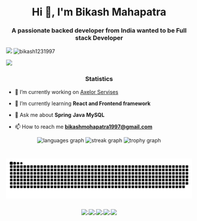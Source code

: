 <h1 align="center">Hi 👋, I'm Bikash Mahapatra</h1>
<h3 align="center">A passionate backed developer from India wanted to be Full stack Developer</h3>

<p align="left"> <a href="https://github.com/bikash1231997" target="_blank"><img src="https://img.shields.io/badge/GitHub-100000?style=for-the-badge&logo=github&logoColor=white" target="_blank"></a>  <spaer></spaer> <img src="https://komarev.com/ghpvc/?username=bikash1231997&label=Profile%20views&color=0e75b6&style=flat" alt="bikash1231997" /> </p>
<img src="https://user-images.githubusercontent.com/73097560/115834477-dbab4500-a447-11eb-908a-139a6edaec5c.gif"><h3 align="center">Statistics</h3>

<!--<p align="left"> <a href="https://github.com/ryo-ma/github-profile-trophy"><img src="https://github-profile-trophy.vercel.app/?username=bikash1231997" &theme=radical alt="bikash1231997" /></a> </p>

<p align="left"> <a href="https://twitter.com/bikashbalia" target="blank"><img src="https://img.shields.io/twitter/follow/bikashbalia?logo=twitter&style=for-the-badge" alt="bikashbalia" /></a> </p> -->
- 🔭 I’m currently working on [Axelor Servises](https://github.com/axelor/axelor-open-suite)

- 🌱 I’m currently learning **React and Frontend framework**

- 💬 Ask me about **Spring** **Java** **MySQL**

- 📫 How to reach me **bikashmohapatra1997@gmail.com**
  
<div align="center">
<!--  <img src="https://github-readme-stats.vercel.app/api?username=bikash1231997&hide_title=false&hide_rank=false&show_icons=true&include_all_commits=true&count_private=true&disable_animations=false&&theme=gruvbox_light&locale=en&hide_border=false&order=1" height="150" alt="stats graph"  /> -->
  <img src="https://github-readme-stats.vercel.app/api/top-langs?username=bikash1231997&locale=en&hide_title=false&layout=compact&card_width=320&langs_count=5&theme=gruvbox_light&hide_border=false&order=2" height="150" alt="languages graph"  />
  <img src="https://streak-stats.demolab.com?user=bikash1231997&locale=en&mode=daily&theme=gruvbox_light&hide_border=false&border_radius=5&order=3" height="150" alt="streak graph"  />
  <img src="https://github-profile-trophy.vercel.app?username=bikash1231997&theme=gruvbox_light&column=-1&row=1&margin-w=8&margin-h=8&no-bg=false&no-frame=false&order=4" height="150" alt="trophy graph"  />
  <!-- <img src="https://github-readme-activity-graph.vercel.app/graph?username=bikash1231997&radius=16&theme=gruvbox_light&area=true&order=5" height="300" alt="activity-graph graph"  /> ->>
</div>

<h3 align="left">Connect with me:</h3>
<p align="left">
<a href="https://twitter.com/bikashbalia" target="blank"><img align="center" src="https://raw.githubusercontent.com/rahuldkjain/github-profile-readme-generator/master/src/images/icons/Social/twitter.svg" alt="bikashbalia" height="30" width="40" /></a>
<a href="https://linkedin.com/in/bikash-mahapatra" target="blank"><img align="center" src="https://raw.githubusercontent.com/rahuldkjain/github-profile-readme-generator/master/src/images/icons/Social/linked-in-alt.svg" alt="bikash-mahapatra" height="30" width="40" /></a>
<a href="https://stackoverflow.com/users/bkm-1997" target="blank"><img align="center" src="https://raw.githubusercontent.com/rahuldkjain/github-profile-readme-generator/master/src/images/icons/Social/stack-overflow.svg" alt="bkm-1997" height="30" width="40" /></a>
<a href="https://fb.com/bikash.mahapatra.31" target="blank"><img align="center" src="https://raw.githubusercontent.com/rahuldkjain/github-profile-readme-generator/master/src/images/icons/Social/facebook.svg" alt="bikash.mahapatra.31" height="30" width="40" /></a>
<a href="https://instagram.com/bikash_mahapatra_1997" target="blank"><img align="center" src="https://raw.githubusercontent.com/rahuldkjain/github-profile-readme-generator/master/src/images/icons/Social/instagram.svg" alt="bikash_mahapatra_1997" height="30" width="40" /></a>
<a href="https://www.hackerrank.com/bikashmohapatra4" target="blank"><img align="center" src="https://raw.githubusercontent.com/rahuldkjain/github-profile-readme-generator/master/src/images/icons/Social/hackerrank.svg" alt="bikashmohapatra4" height="30" width="40" /></a>
<a href="https://www.leetcode.com/bikash114" target="blank"><img align="center" src="https://raw.githubusercontent.com/rahuldkjain/github-profile-readme-generator/master/src/images/icons/Social/leet-code.svg" alt="bikash114" height="30" width="40" /></a>
<a href="https://www.hackerearth.com/bikashmohapatra1997" target="blank"><img align="center" src="https://raw.githubusercontent.com/rahuldkjain/github-profile-readme-generator/master/src/images/icons/Social/hackerearth.svg" alt="bikashmohapatra1997" height="30" width="40" /></a>
</p>
<h3 align="left">Languages and Tools:</h3>
<p align="left"> <a href="https://angular.io" target="_blank" rel="noreferrer"> <img src="https://raw.githubusercontent.com/devicons/devicon/master/icons/angularjs/angularjs-original-wordmark.svg" alt="angularjs" width="40" height="40"/> </a> <a href="https://getbootstrap.com" target="_blank" rel="noreferrer"> <img src="https://raw.githubusercontent.com/devicons/devicon/master/icons/bootstrap/bootstrap-plain-wordmark.svg" alt="bootstrap" width="40" height="40"/> </a> <a href="https://www.docker.com/" target="_blank" rel="noreferrer"> <img src="https://raw.githubusercontent.com/devicons/devicon/master/icons/docker/docker-original-wordmark.svg" alt="docker" width="40" height="40"/> </a> <a href="https://git-scm.com/" target="_blank" rel="noreferrer"> <img src="https://www.vectorlogo.zone/logos/git-scm/git-scm-icon.svg" alt="git" width="40" height="40"/> </a> <a href="https://www.java.com" target="_blank" rel="noreferrer"> <img src="https://raw.githubusercontent.com/devicons/devicon/master/icons/java/java-original.svg" alt="java" width="40" height="40"/> </a> <a href="https://developer.mozilla.org/en-US/docs/Web/JavaScript" target="_blank" rel="noreferrer"> <img src="https://raw.githubusercontent.com/devicons/devicon/master/icons/javascript/javascript-original.svg" alt="javascript" width="40" height="40"/> </a> <a href="https://www.linux.org/" target="_blank" rel="noreferrer"> <img src="https://raw.githubusercontent.com/devicons/devicon/master/icons/linux/linux-original.svg" alt="linux" width="40" height="40"/> </a> <a href="https://www.mongodb.com/" target="_blank" rel="noreferrer"> <img src="https://raw.githubusercontent.com/devicons/devicon/master/icons/mongodb/mongodb-original-wordmark.svg" alt="mongodb" width="40" height="40"/> </a> <a href="https://www.mysql.com/" target="_blank" rel="noreferrer"> <img src="https://raw.githubusercontent.com/devicons/devicon/master/icons/mysql/mysql-original-wordmark.svg" alt="mysql" width="40" height="40"/> </a> <a href="https://www.oracle.com/" target="_blank" rel="noreferrer"> <img src="https://raw.githubusercontent.com/devicons/devicon/master/icons/oracle/oracle-original.svg" alt="oracle" width="40" height="40"/> </a> <a href="https://www.postgresql.org" target="_blank" rel="noreferrer"> <img src="https://raw.githubusercontent.com/devicons/devicon/master/icons/postgresql/postgresql-original-wordmark.svg" alt="postgresql" width="40" height="40"/> </a> <a href="https://reactjs.org/" target="_blank" rel="noreferrer"> <img src="https://raw.githubusercontent.com/devicons/devicon/master/icons/react/react-original-wordmark.svg" alt="react" width="40" height="40"/> </a> <a href="https://spring.io/" target="_blank" rel="noreferrer"> <img src="https://www.vectorlogo.zone/logos/springio/springio-icon.svg" alt="spring" width="40" height="40"/> </a> <a href="https://www.typescriptlang.org/" target="_blank" rel="noreferrer"> <img src="https://raw.githubusercontent.com/devicons/devicon/master/icons/typescript/typescript-original.svg" alt="typescript" width="40" height="40"/> </a> </p>

<<!-- p align="center"><img align="center" src="https://github-readme-stats.vercel.app/api/top-langs?username=bikash1231997&show_icons=true&locale=en&layout=compact" alt="bikash1231997" /></p> -->

###

<br clear="both">

<img src="https://raw.githubusercontent.com/bikash1231997/bikash1231997/output/snake.svg" alt="Snake animation" />

###

<div align="center">
<a href="https://github.com/bikash1231997">
<img align="center" src="http://github-profile-summary-cards.vercel.app/api/cards/stats?username=bikash1231997&theme=blue_green" height="180em" />
<img align="center" src="http://github-profile-summary-cards.vercel.app/api/cards/most-commit-language?username=bikash1231997&theme=blue_green" height="180em" />
<img align="center" src="http://github-profile-summary-cards.vercel.app/api/cards/repos-per-language?username=bikash1231997&theme=blue_green" height="180em" />
<img align="center" src="http://github-profile-summary-cards.vercel.app/api/cards/productive-time?username=bikash1231997&theme=blue_green" height="180em" />
<img align="center" src="http://github-profile-summary-cards.vercel.app/api/cards/profile-details?username=bikash1231997&theme=blue_green" height="180em" />
</div>
